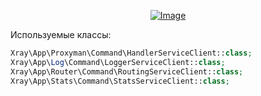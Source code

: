 <p align="center"><a href="#"><img src="https://static.zorin.space/media/logos/ZorinProjectsSP.svg" alt="Image"></a></p>

Используемые классы:

```php
Xray\App\Proxyman\Command\HandlerServiceClient::class;
Xray\App\Log\Command\LoggerServiceClient::class;
Xray\App\Router\Command\RoutingServiceClient::class;
Xray\App\Stats\Command\StatsServiceClient::class;

```